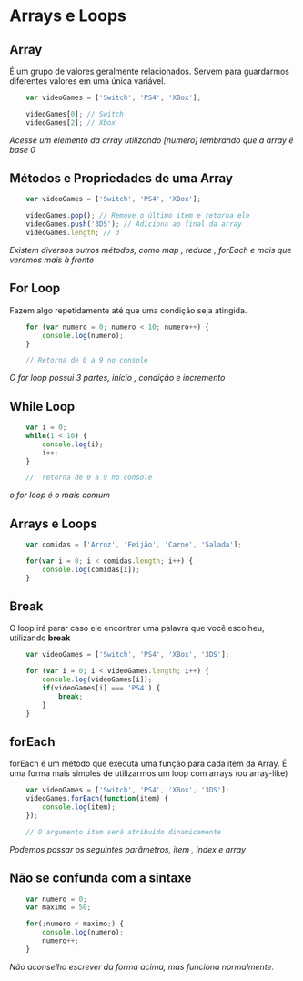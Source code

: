 # Arrays e Loops

## Array

É um grupo de valores geralmente relacionados. Servem para
guardarmos diferentes valores em uma única variável.

```js
    var videoGames = ['Switch', 'PS4', 'XBox'];

    videoGames[0]; // Switch
    videoGames[2]; // Xbox
```

*Acesse um elemento da array*
*utilizando [numero]*
*lembrando que a array é*
*base 0*

## Métodos e Propriedades de uma Array

```js
    var videoGames = ['Switch', 'PS4', 'XBox'];

    videoGames.pop(); // Remove o último item e retorna ele
    videoGames.push('3DS'); // Adiciona ao final da array
    videoGames.length; // 3
```

*Existem diversos outros métodos,*
*como map , reduce , forEach e*
*mais que veremos mais à frente*

## For Loop

Fazem algo repetidamente até que uma condição seja atingida.

```js
    for (var numero = 0; numero < 10; numero++) {
        console.log(numero);
    }

    // Retorna de 0 a 9 no console
```

*O for loop possui 3 partes,*
*início , condição e incremento*

## While Loop

```js
    var i = 0;
    while(1 < 10) {
        console.log(i);
        i++;
    }

    //  retorna de 0 a 9 no console
```

*o for loop é o mais comum*

## Arrays e Loops

```js
    var comidas = ['Arroz', 'Feijão', 'Carne', 'Salada'];

    for(var i = 0; i < comidas.length; i++) {
        console.log(comidas[i]);
    }
```

## Break

O loop irá parar caso ele encontrar uma palavra
que você escolheu, utilizando **break**

```js
    var videoGames = ['Switch', 'PS4', 'XBox', '3DS'];

    for (var i = 0; i < videoGames.length; i++) {
        console.log(videoGames[i]);
        if(videoGames[i] === 'PS4') {
            break;
        }
    }
```

## forEach

forEach é um método que executa uma função para cada item da
Array. É uma forma mais simples de utilizarmos um loop com
arrays (ou array-like)

```js
    var videoGames = ['Switch', 'PS4', 'XBox', '3DS'];
    videoGames.forEach(function(item) {
        console.log(item);
    });

    // O argumento item será atribuído dinamicamente
```

*Podemos passar os seguintes*
*parâmetros, item , index e*
*array*

## Não se confunda com a sintaxe

```js
    var numero = 0;
    var maximo = 50;

    for(;numero < maximo;) {
        console.log(numero);
        numero++;
    }
```

*Não aconselho escrever da forma*
*acima, mas funciona normalmente.*